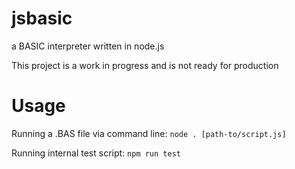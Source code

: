 # jsbasic
a BASIC interpreter written in node.js

This project is a work in progress and is not ready for production

# Usage
Running a .BAS file via command line:
`node . [path-to/script.js]`

Running internal test script:
`npm run test`
